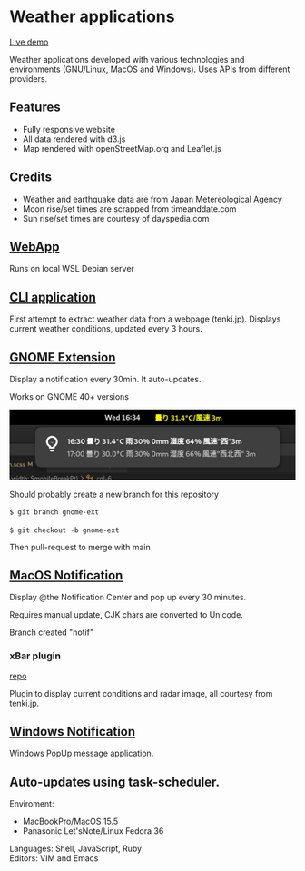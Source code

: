 # Weather applications

[Live demo](https://ndlopez.github.io/weather)

Weather applications developed with various technologies and environments (GNU/Linux, MacOS and Windows). Uses APIs from different providers.

## Features

- Fully responsive website
- All data rendered with d3.js
- Map rendered with openStreetMap.org and Leaflet.js

## Credits
- Weather and earthquake data are from Japan Metereological Agency
- Moon rise/set times are scrapped from timeanddate.com
- Sun rise/set times are courtesy of dayspedia.com

## [WebApp](https://github.com/ndlopez/webapp)

Runs on local WSL Debian server

## [CLI application](https://github.com/ndlopez/weather/tree/main/get_tenki)

First attempt to extract weather data from a webpage (tenki.jp). Displays current weather conditions, updated every 3 hours.

## [GNOME Extension](https://github.com/ndlopez/weather/tree/main/tenki%40moji.physics)

Display a notification every 30min. It auto-updates.

Works on GNOME 40+ versions

![Screenshoot](tenki%40moji.physics/Screenshot.png)

Should probably create a new branch for this repository

	$ git branch gnome-ext

	$ git checkout -b gnome-ext

Then pull-request to merge with main

## [MacOS Notification](https://github.com/ndlopez/weather/tree/main/notif_app/mac_os)

Display @the Notification Center and pop up every 30 minutes.

Requires manual update, CJK chars are converted to Unicode.

Branch created "notif"

### xBar plugin

[repo](https://github.com/ndlopez/weather/tree/main/xbar_plugin)

Plugin to display current conditions and radar image, all courtesy from tenki.jp.

## [Windows Notification](https://github.com/ndlopez/weather/tree/main/notif_app/windows)

Windows PopUp message application.

Auto-updates using task-scheduler.
---
Enviroment: 
- MacBookPro/MacOS 15.5<br>
- Panasonic Let'sNote/Linux Fedora 36<br>

Languages: Shell, JavaScript, Ruby<br>
Editors: VIM and Emacs
